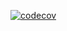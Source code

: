 [![codecov](https://codecov.io/gh/Stormhead77/ZooLabJS/branch/main/graph/badge.svg?token=SVGZUawtYP)](https://codecov.io/gh/Stormhead77/ZooLabJS)
